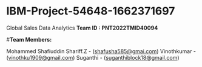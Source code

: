 # IBM-Project-54648-1662371697
Global Sales Data Analytics
**Team ID : PNT2022TMID40094**

#**Team Members:**

Mohammed Shafiuddin Shariff.Z - (shafusha585@gmai.com)
Vinothkumar - (vinothku1909@gmail.com)
Suganthi - (suganthiblock18@gmail.com)
